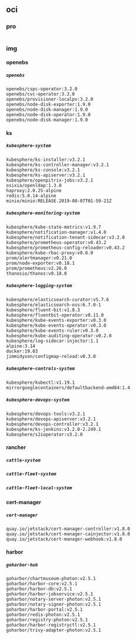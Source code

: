 
## oci

### pro

~~~~ sh

~~~~

### img

#### openebs

##### `openebs`

~~~
openebs/cspc-operator:3.2.0
openebs/cvc-operator:3.2.0
openebs/provisioner-localpv:3.2.0
openebs/node-disk-exporter:1.9.0
openebs/node-disk-manager:1.9.0
openebs/node-disk-operator:1.9.0
openebs/node-disk-manager:1.9.0
~~~

#### ks

##### `kubesphere-system`

~~~
kubesphere/ks-installer:v3.2.1
kubesphere/ks-controller-manager:v3.2.1
kubesphere/ks-console:v3.2.1
kubesphere/ks-apiserver:v3.2.1
kubesphere/openpitrix-jobs:v3.2.1
osixia/openldap:1.3.0
haproxy:2.0.25-alpine
redis:5.0.14-alpine
minio/minio:RELEASE.2019-08-07T01-59-21Z
~~~

##### `kubesphere-monitoring-system`

~~~
kubesphere/kube-state-metrics:v1.9.7
kubesphere/notification-manager:v1.4.0
kubesphere/notification-tenant-sidecar:v3.2.0
kubesphere/prometheus-operator:v0.43.2
kubesphere/prometheus-config-reloader:v0.43.2
kubesphere/kube-rbac-proxy:v0.8.0
prom/alertmanager:v0.21.0
prom/node-exporter:v0.18.1
prom/prometheus:v2.26.0
thanosio/thanos:v0.18.0
~~~

##### `kubesphere-logging-system`

~~~
kubesphere/elasticsearch-curator:v5.7.6
kubesphere/elasticsearch-oss:6.7.0-1
kubesphere/fluent-bit:v1.8.3
kubesphere/fluentbit-operator:v0.11.0
kubesphere/kube-events-exporter:v0.3.0
kubesphere/kube-events-operator:v0.3.0
kubesphere/kube-events-ruler:v0.3.0
kubesphere/kube-auditing-operator:v0.2.0
kubesphere/log-sidecar-injector:1.1
alpine:3.14
docker:19.03
jimmidyson/configmap-reload:v0.3.0
~~~

##### `kubesphere-controls-system`

~~~
kubesphere/kubectl:v1.19.1
mirrorgooglecontainers/defaultbackend-amd64:1.4
~~~

##### `kubesphere-devops-system`

~~~
kubesphere/devops-tools:v3.2.1
kubesphere/devops-apiserver:v3.2.1
kubesphere/devops-controller:v3.2.1
kubesphere/ks-jenkins:v3.2.0-2.249.1
kubesphere/s2ioperator:v3.2.0
~~~

#### rancher

##### `cattle-system`

##### `cattle-fleet-system`

##### `cattle-fleet-local-system`

#### cert-manager

##### `cert-manager`

~~~
quay.io/jetstack/cert-manager-controller:v1.8.0
quay.io/jetstack/cert-manager-cainjector:v1.8.0
quay.io/jetstack/cert-manager-webhook:v1.8.0
~~~

#### harbor

##### `goharbor-hub`

~~~
goharbor/chartmuseum-photon:v2.5.1
goharbor/harbor-core:v2.5.1
goharbor/harbor-db:v2.5.1
goharbor/harbor-jobservice:v2.5.1
goharbor/notary-server-photon:v2.5.1
goharbor/notary-signer-photon:v2.5.1
goharbor/harbor-portal:v2.5.1
goharbor/redis-photon:v2.5.1
goharbor/registry-photon:v2.5.1
goharbor/harbor-registryctl:v2.5.1
goharbor/trivy-adapter-photon:v2.5.1
~~~


